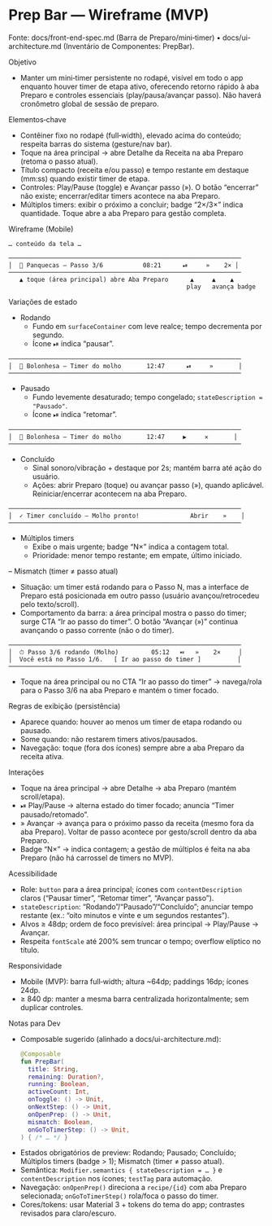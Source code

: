 # Prep Bar — Wireframe (MVP)

Fonte: docs/front-end-spec.md (Barra de Preparo/mini‑timer) • docs/ui-architecture.md (Inventário de Componentes: PrepBar).

Objetivo
- Manter um mini‑timer persistente no rodapé, visível em todo o app enquanto houver timer de etapa ativo, oferecendo retorno rápido à aba Preparo e controles essenciais (play/pausa/avançar passo). Não haverá cronômetro global de sessão de preparo.

Elementos‑chave
- Contêiner fixo no rodapé (full‑width), elevado acima do conteúdo; respeita barras do sistema (gesture/nav bar).
- Toque na área principal → abre Detalhe da Receita na aba Preparo (retoma o passo atual).
- Título compacto (receita e/ou passo) e tempo restante em destaque (mm:ss) quando existir timer de etapa.
- Controles: Play/Pause (toggle) e Avançar passo (»). O botão “encerrar” não existe; encerrar/editar timers acontece na aba Preparo.
- Múltiplos timers: exibir o próximo a concluir; badge “2×/3×” indica quantidade. Toque abre a aba Preparo para gestão completa.

Wireframe (Mobile)

```
… conteúdo da tela …

────────────────────────────────────────────────────────────────
│  🍳 Panquecas — Passo 3/6           08:21      ⏯     »    2× │
────────────────────────────────────────────────────────────────
   ▲ toque (área principal) abre Aba Preparo      ▲     ▲    ▲
                                                 play   avança badge
```

Variações de estado
- Rodando
  - Fundo em `surfaceContainer` com leve realce; tempo decrementa por segundo.
  - Ícone ⏯ indica “pausar”.

```
────────────────────────────────────────────────────────────────
│  🍝 Bolonhesa — Timer do molho       12:47      ⏯     »       │
────────────────────────────────────────────────────────────────
```

- Pausado
  - Fundo levemente desaturado; tempo congelado; `stateDescription = "Pausado"`.
  - Ícone ⏯ indica “retomar”.

```
────────────────────────────────────────────────────────────────
│  🍝 Bolonhesa — Timer do molho       12:47     ▶️     ✕       │
────────────────────────────────────────────────────────────────
```

- Concluído
  - Sinal sonoro/vibração + destaque por 2s; mantém barra até ação do usuário.
  - Ações: abrir Preparo (toque) ou avançar passo (»), quando aplicável. Reiniciar/encerrar acontecem na aba Preparo.

```
────────────────────────────────────────────────────────────────
│  ✓ Timer concluído — Molho pronto!              Abrir    »    │
────────────────────────────────────────────────────────────────
```

- Múltiplos timers
  - Exibe o mais urgente; badge “N×” indica a contagem total.
  - Prioridade: menor tempo restante; em empate, último iniciado.

– Mismatch (timer ≠ passo atual)
- Situação: um timer está rodando para o Passo N, mas a interface de Preparo está posicionada em outro passo (usuário avançou/retrocedeu pelo texto/scroll).
- Comportamento da barra: a área principal mostra o passo do timer; surge CTA “Ir ao passo do timer”. O botão “Avançar (»)” continua avançando o passo corrente (não o do timer).

```
────────────────────────────────────────────────────────────────
│  ⏱ Passo 3/6 rodando (Molho)         05:12   ⏯   »    2×     │
│  Você está no Passo 1/6.   [ Ir ao passo do timer ]          │
────────────────────────────────────────────────────────────────
```

- Toque na área principal ou no CTA “Ir ao passo do timer” → navega/rola para o Passo 3/6 na aba Preparo e mantém o timer focado.

Regras de exibição (persistência)
- Aparece quando: houver ao menos um timer de etapa rodando ou pausado.
- Some quando: não restarem timers ativos/pausados.
- Navegação: toque (fora dos ícones) sempre abre a aba Preparo da receita ativa.

Interações
- Toque na área principal → abre Detalhe → aba Preparo (mantém scroll/etapa).
- ⏯ Play/Pause → alterna estado do timer focado; anuncia “Timer pausado/retomado”.
- » Avançar → avança para o próximo passo da receita (mesmo fora da aba Preparo). Voltar de passo acontece por gesto/scroll dentro da aba Preparo.
- Badge “N×” → indica contagem; a gestão de múltiplos é feita na aba Preparo (não há carrossel de timers no MVP).

Acessibilidade
- Role: `button` para a área principal; ícones com `contentDescription` claros (“Pausar timer”, “Retomar timer”, “Avançar passo”).
- `stateDescription`: “Rodando”/“Pausado”/“Concluído”; anunciar tempo restante (ex.: “oito minutos e vinte e um segundos restantes”).
- Alvos ≥ 48dp; ordem de foco previsível: área principal → Play/Pause → Avançar.
- Respeita `fontScale` até 200% sem truncar o tempo; overflow elíptico no título.

Responsividade
- Mobile (MVP): barra full‑width; altura ~64dp; paddings 16dp; ícones 24dp.
- ≥ 840 dp: manter a mesma barra centralizada horizontalmente; sem duplicar controles.

Notas para Dev
- Composable sugerido (alinhado a docs/ui-architecture.md):
  ```kotlin
  @Composable
  fun PrepBar(
    title: String,
    remaining: Duration?,
    running: Boolean,
    activeCount: Int,
    onToggle: () -> Unit,
    onNextStep: () -> Unit,
    onOpenPrep: () -> Unit,
    mismatch: Boolean,
    onGoToTimerStep: () -> Unit,
  ) { /* … */ }
  ```
- Estados obrigatórios de preview: Rodando; Pausado; Concluído; Múltiplos timers (badge > 1); Mismatch (timer ≠ passo atual).
- Semântica: `Modifier.semantics { stateDescription = … }` e `contentDescription` nos ícones; `testTag` para automação.
- Navegação: `onOpenPrep()` direciona a `recipe/{id}` com aba Preparo selecionada; `onGoToTimerStep()` rola/foca o passo do timer.
- Cores/tokens: usar Material 3 + tokens do tema do app; contrastes revisados para claro/escuro.
